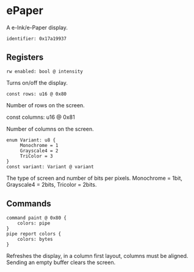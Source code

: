 # ePaper

A e-Ink/e-Paper display.

    identifier: 0x17a19937

## Registers

    rw enabled: bool @ intensity

Turns on/off the display.

    const rows: u16 @ 0x80

Number of rows on the screen.

   const columns: u16 @ 0x81

Number of columns on the screen.

    enum Variant: u8 {
         Monochrome = 1
         Grayscale4 = 2
         TriColor = 3
    }
    const variant: Variant @ variant

The type of screen and number of bits per pixels. Monochrome = 1bit, Grayscale4 = 2bits, Tricolor = 2bits.

## Commands

    command paint @ 0x80 {
        colors: pipe
    }
    pipe report colors {
        colors: bytes
    }
    
Refreshes the display, in a column first layout, columns must be aligned. Sending an empty buffer clears the screen.